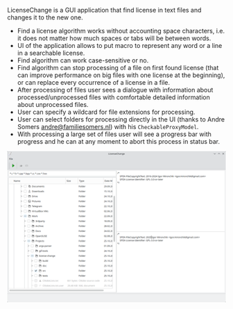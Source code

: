 LicenseChange is a GUI application that find license in text files and changes it to the
new one.

* Find a license algorithm works without accounting space characters, i.e. it
does not matter how much spaces or tabs will be between words.
* UI of the application allows to put macro to represent any word or a line in a searchable license.
* Find algorithm can work case-sensitive or no.
* Find algorithm can stop processing of a file on first found license
(that can improve performance on big files with one license at the beginning), or can
replace every occurrence of a license in a file.
* After processing of files user sees a dialogue with information about processed/unprocessed
files with comfortable detailed information about unprocessed files.
* User can specify a wildcard for file extensions for processing.
* User can select folders for processing directly in the UI (thanks to Andre Somers
<andre@familiesomers.nl>) with his `CheckableProxyModel`.
* With processing a large set of files user will see a progress bar with progress and he
can at any moment to abort this process in status bar.

![LicenseChange](./doc/licensechange.png)
